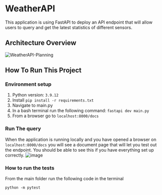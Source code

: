 # WeatherAPI
This application is using FastAPI to deploy an API endpoint that will allow users to query and get the latest statistics of different sensors. 

## Architecture Overview
![WeatherAPI-Planning](https://github.com/user-attachments/assets/dc3c168c-37f1-4034-8355-fcd2a91bd53f)

## How To Run This Project

### Environment setup 
1. Python version: `3.9.12`
2. Install `pip install -r requirements.txt`
3. Navigate to main.py 
4. In a bash terminal run the following command:  `fastapi dev main.py `
5. From a browser go to `localhost:8000/docs`

### Run The query 
When the application is running locally and you have opened a browser on `localhost:8000/docs` you will see a document page that will let you test out the endpoint. 
You should be able to see this if you have everything set up correctly. 
![image](https://github.com/user-attachments/assets/a96248f1-1589-45df-9f92-e3b10d02d905)

### How to run the tests
From the main folder run the following code in the terminal

`python -m pytest`
